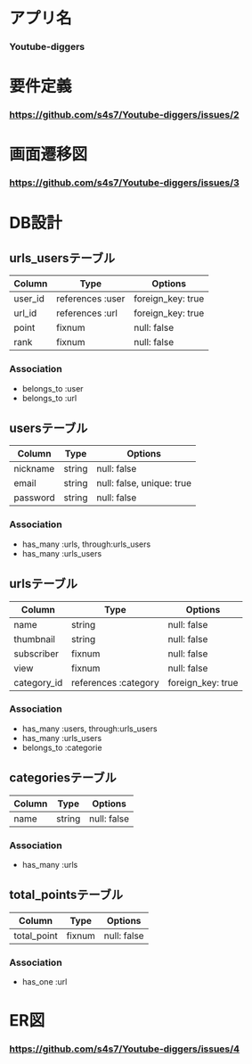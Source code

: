 # アプリ名

### Youtube-diggers


# 要件定義

### https://github.com/s4s7/Youtube-diggers/issues/2


# 画面遷移図

### https://github.com/s4s7/Youtube-diggers/issues/3


# DB設計


## urls_usersテーブル
|Column|Type|Options|
|------|----|-------|
|user_id|references :user|foreign_key: true|
|url_id|references :url|foreign_key: true|
|point|fixnum|null: false|
|rank|fixnum|null: false|

### Association
- belongs_to :user
- belongs_to :url


## usersテーブル
|Column|Type|Options|
|------|----|-------|
|nickname|string|null: false|
|email|string|null: false, unique: true|
|password|string|null: false|

### Association
- has_many :urls, through:urls_users
- has_many :urls_users


## urlsテーブル
|Column|Type|Options|
|------|----|-------|
|name|string|null: false|
|thumbnail|string|null: false|
|subscriber|fixnum|null: false|
|view|fixnum|null: false|
|category_id|references :category|foreign_key: true|

### Association
- has_many :users, through:urls_users
- has_many :urls_users
- belongs_to :categorie


## categoriesテーブル
|Column|Type|Options|
|------|----|-------|
|name|string|null: false|

### Association
- has_many :urls


## total_pointsテーブル
|Column|Type|Options|
|------|----|-------|
|total_point|fixnum|null: false|

### Association
- has_one :url


# ER図

### https://github.com/s4s7/Youtube-diggers/issues/4
